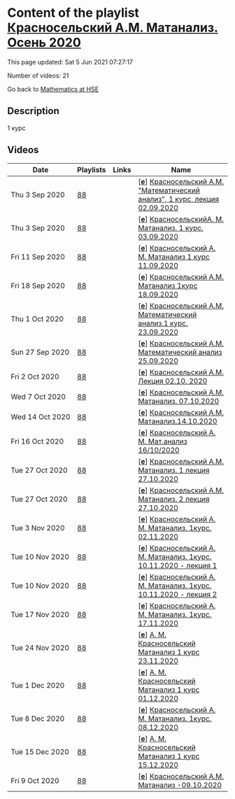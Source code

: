 # Content of the playlist [Красносельский А.М. Матанализ. Осень 2020](https://youtube.com/playlist?list=PLq3E5oubNNoCfzpFPN3_iT6ZL_ityQutp)

This page updated: Sat 5 Jun 2021 07:27:17

Number of videos: 21

Go back to [Mathematics at HSE](./README.md)

## Description

1 курс

## Videos

|Date|Playlists|Links|Name|
|---|---|---|---|
| Thu&nbsp;3&nbsp;Sep&nbsp;2020 | [88](./playlists/88.md "Красносельский А.М. Матанализ. Осень 2020") |  | [[**e**](https://studio.youtube.com/video/j4ccxVEmN24/edit)] [Красносельский А.М. "Математический анализ", 1 курс, лекция 02.09.2020](https://youtube.com/watch?v=j4ccxVEmN24&list=PLq3E5oubNNoCfzpFPN3_iT6ZL_ityQutp "") |
| Thu&nbsp;3&nbsp;Sep&nbsp;2020 | [88](./playlists/88.md "Красносельский А.М. Матанализ. Осень 2020") |  | [[**e**](https://studio.youtube.com/video/o8GzNufVqcc/edit)] [КрасносельскийА. М.  Матанализ.  1 курс.   03.09.2020](https://youtube.com/watch?v=o8GzNufVqcc&list=PLq3E5oubNNoCfzpFPN3_iT6ZL_ityQutp "") |
| Fri&nbsp;11&nbsp;Sep&nbsp;2020 | [88](./playlists/88.md "Красносельский А.М. Матанализ. Осень 2020") |  | [[**e**](https://studio.youtube.com/video/s7FAkZI62wY/edit)] [Красносельский  А. М. Матанализ  1 курс  11.09.2020](https://youtube.com/watch?v=s7FAkZI62wY&list=PLq3E5oubNNoCfzpFPN3_iT6ZL_ityQutp "") |
| Fri&nbsp;18&nbsp;Sep&nbsp;2020 | [88](./playlists/88.md "Красносельский А.М. Матанализ. Осень 2020") |  | [[**e**](https://studio.youtube.com/video/R8I8Cz5PF5A/edit)] [Красносельский А.М. Матанализ 1курс 18.09.2020](https://youtube.com/watch?v=R8I8Cz5PF5A&list=PLq3E5oubNNoCfzpFPN3_iT6ZL_ityQutp "") |
| Thu&nbsp;1&nbsp;Oct&nbsp;2020 | [88](./playlists/88.md "Красносельский А.М. Матанализ. Осень 2020") |  | [[**e**](https://studio.youtube.com/video/5zyNYxfMYW4/edit)] [Красносельский А.М. Математический анализ.1 курс. 23.09.2020](https://youtube.com/watch?v=5zyNYxfMYW4&list=PLq3E5oubNNoCfzpFPN3_iT6ZL_ityQutp "") |
| Sun&nbsp;27&nbsp;Sep&nbsp;2020 | [88](./playlists/88.md "Красносельский А.М. Матанализ. Осень 2020") |  | [[**e**](https://studio.youtube.com/video/KlzU2vN9L5Q/edit)] [Красносельский  А.М. Математический анализ 25.09.2020](https://youtube.com/watch?v=KlzU2vN9L5Q&list=PLq3E5oubNNoCfzpFPN3_iT6ZL_ityQutp "Математический анализ Курс обязательный (Математика)  Факультет математики Когда читается: 1-й курс, 1-4 модуль Красносельский Александр Маркович") |
| Fri&nbsp;2&nbsp;Oct&nbsp;2020 | [88](./playlists/88.md "Красносельский А.М. Матанализ. Осень 2020") |  | [[**e**](https://studio.youtube.com/video/u3viBq1L5ks/edit)] [Красносельский А.М.  Лекция 02.10. 2020](https://youtube.com/watch?v=u3viBq1L5ks&list=PLq3E5oubNNoCfzpFPN3_iT6ZL_ityQutp "Математический анализ  Факультет математики") |
| Wed&nbsp;7&nbsp;Oct&nbsp;2020 | [88](./playlists/88.md "Красносельский А.М. Матанализ. Осень 2020") |  | [[**e**](https://studio.youtube.com/video/n5Fj1dEIvqA/edit)] [Красносельский А.М. Матанализ. 07.10.2020](https://youtube.com/watch?v=n5Fj1dEIvqA&list=PLq3E5oubNNoCfzpFPN3_iT6ZL_ityQutp "") |
| Wed&nbsp;14&nbsp;Oct&nbsp;2020 | [88](./playlists/88.md "Красносельский А.М. Матанализ. Осень 2020") |  | [[**e**](https://studio.youtube.com/video/YK6aUlr0Zso/edit)] [Красносельский А.М. Матанализ.14.10.2020](https://youtube.com/watch?v=YK6aUlr0Zso&list=PLq3E5oubNNoCfzpFPN3_iT6ZL_ityQutp "") |
| Fri&nbsp;16&nbsp;Oct&nbsp;2020 | [88](./playlists/88.md "Красносельский А.М. Матанализ. Осень 2020") |  | [[**e**](https://studio.youtube.com/video/LI4IKzkZEF0/edit)] [Красносельский А. М.  Мат.анализ 16/10/2020](https://youtube.com/watch?v=LI4IKzkZEF0&list=PLq3E5oubNNoCfzpFPN3_iT6ZL_ityQutp "Математический анализ Курс обязательный (Математика) Факультет математики Когда читается: 1-й курс, 1 модуль  Красносельский Александр Маркович") |
| Tue&nbsp;27&nbsp;Oct&nbsp;2020 | [88](./playlists/88.md "Красносельский А.М. Матанализ. Осень 2020") |  | [[**e**](https://studio.youtube.com/video/dYq87bEt8wI/edit)] [Красносельский А.М. Матанализ. 1 лекция 27.10.2020](https://youtube.com/watch?v=dYq87bEt8wI&list=PLq3E5oubNNoCfzpFPN3_iT6ZL_ityQutp "") |
| Tue&nbsp;27&nbsp;Oct&nbsp;2020 | [88](./playlists/88.md "Красносельский А.М. Матанализ. Осень 2020") |  | [[**e**](https://studio.youtube.com/video/73w1m6XAQ9o/edit)] [Красносельский А.М. Матанализ. 2 лекция 27.10.2020](https://youtube.com/watch?v=73w1m6XAQ9o&list=PLq3E5oubNNoCfzpFPN3_iT6ZL_ityQutp "") |
| Tue&nbsp;3&nbsp;Nov&nbsp;2020 | [88](./playlists/88.md "Красносельский А.М. Матанализ. Осень 2020") |  | [[**e**](https://studio.youtube.com/video/vdMHLnXoiQs/edit)] [Красносельский А. М.  Матанализ. 1курс. 02.11.2020](https://youtube.com/watch?v=vdMHLnXoiQs&list=PLq3E5oubNNoCfzpFPN3_iT6ZL_ityQutp "") |
| Tue&nbsp;10&nbsp;Nov&nbsp;2020 | [88](./playlists/88.md "Красносельский А.М. Матанализ. Осень 2020") |  | [[**e**](https://studio.youtube.com/video/No8eSSduPRk/edit)] [Красносельский А. М. Матанализ. 1курс. 10.11.2020 - лекция 1](https://youtube.com/watch?v=No8eSSduPRk&list=PLq3E5oubNNoCfzpFPN3_iT6ZL_ityQutp "") |
| Tue&nbsp;10&nbsp;Nov&nbsp;2020 | [88](./playlists/88.md "Красносельский А.М. Матанализ. Осень 2020") |  | [[**e**](https://studio.youtube.com/video/SSf9xshmOOI/edit)] [Красносельский А. М. Матанализ. 1курс. 10.11.2020 - лекция 2](https://youtube.com/watch?v=SSf9xshmOOI&list=PLq3E5oubNNoCfzpFPN3_iT6ZL_ityQutp "") |
| Tue&nbsp;17&nbsp;Nov&nbsp;2020 | [88](./playlists/88.md "Красносельский А.М. Матанализ. Осень 2020") |  | [[**e**](https://studio.youtube.com/video/uyaWXEPcGn0/edit)] [Красносельский А. М. Матанализ. 1курс. 17.11.2020](https://youtube.com/watch?v=uyaWXEPcGn0&list=PLq3E5oubNNoCfzpFPN3_iT6ZL_ityQutp "") |
| Tue&nbsp;24&nbsp;Nov&nbsp;2020 | [88](./playlists/88.md "Красносельский А.М. Матанализ. Осень 2020") |  | [[**e**](https://studio.youtube.com/video/CIekchvBFds/edit)] [А. М. Красносельский  Матанализ  1 курс  23.11.2020](https://youtube.com/watch?v=CIekchvBFds&list=PLq3E5oubNNoCfzpFPN3_iT6ZL_ityQutp "") |
| Tue&nbsp;1&nbsp;Dec&nbsp;2020 | [88](./playlists/88.md "Красносельский А.М. Матанализ. Осень 2020") |  | [[**e**](https://studio.youtube.com/video/goDJkqsELN0/edit)] [А. М. Красносельский Матанализ 1 курс 01.12.2020](https://youtube.com/watch?v=goDJkqsELN0&list=PLq3E5oubNNoCfzpFPN3_iT6ZL_ityQutp "") |
| Tue&nbsp;8&nbsp;Dec&nbsp;2020 | [88](./playlists/88.md "Красносельский А.М. Матанализ. Осень 2020") |  | [[**e**](https://studio.youtube.com/video/ypCEKIkLlsQ/edit)] [Красносельский А. М. Матанализ. 1курс. 08.12.2020](https://youtube.com/watch?v=ypCEKIkLlsQ&list=PLq3E5oubNNoCfzpFPN3_iT6ZL_ityQutp "") |
| Tue&nbsp;15&nbsp;Dec&nbsp;2020 | [88](./playlists/88.md "Красносельский А.М. Матанализ. Осень 2020") |  | [[**e**](https://studio.youtube.com/video/pWY8UiSR6eI/edit)] [А. М. Красносельский Матанализ 1 курс 15.12.2020](https://youtube.com/watch?v=pWY8UiSR6eI&list=PLq3E5oubNNoCfzpFPN3_iT6ZL_ityQutp "") |
| Fri&nbsp;9&nbsp;Oct&nbsp;2020 | [88](./playlists/88.md "Красносельский А.М. Матанализ. Осень 2020") |  | [[**e**](https://studio.youtube.com/video/1QqMw1lsyqQ/edit)] [Красносельский А.М. Матанализ -09.10.2020](https://youtube.com/watch?v=1QqMw1lsyqQ&list=PLq3E5oubNNoCfzpFPN3_iT6ZL_ityQutp "БАКАЛАВРИАТ 2020 Математический анализ Факультет математики 1-й курс, 1-4 модуль Красносельский Александр Маркович Язык: русский") |
